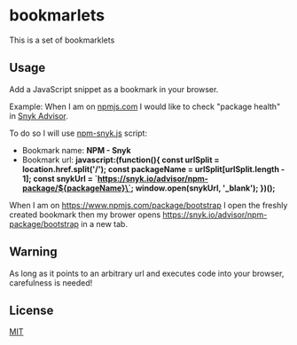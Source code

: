 # bookmarlets

This is a set of bookmarklets

## Usage

Add a JavaScript snippet as a bookmark in your browser.

Example: When I am on [npmjs.com](https://www.npmjs.com/) I would like to check "package health" in [Snyk Advisor](https://snyk.io/advisor/).

To do so I will use [npm-snyk.js](npm-snyk.js) script: 
- Bookmark name: **NPM - Snyk**  
- Bookmark url: **javascript:(function(){
    const urlSplit = location.href.split('/');
    const packageName = urlSplit[urlSplit.length - 1];
    const snykUrl = \`https://snyk.io/advisor/npm-package/${packageName}\`;
    window.open(snykUrl, '_blank');
})();**

When I am on https://www.npmjs.com/package/bootstrap I open the freshly created bookmark then my brower opens https://snyk.io/advisor/npm-package/bootstrap in a new tab.

## Warning

As long as it points to an arbitrary url and executes code into your browser, carefulness is needed!

## License

[MIT](https://choosealicense.com/licenses/mit/)
